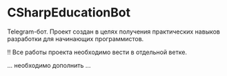 # CSharpEducationBot
Telegram-бот. Проект создан в целях получения практических навыков разработки для начинающих программистов. 

!! Все работы проекта необходимо вести в отдельной ветке.

... необходимо дополнить ...

